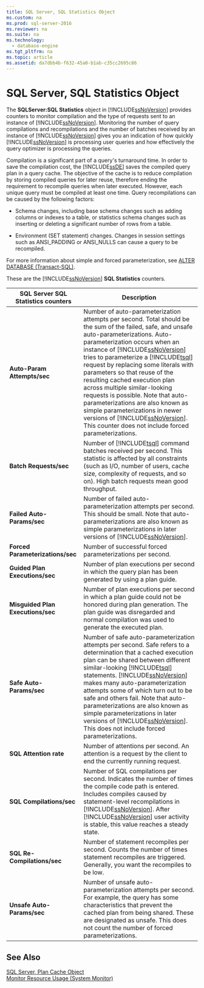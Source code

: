 ```yaml
---
title: SQL Server, SQL Statistics Object
ms.custom: na
ms.prod: sql-server-2016
ms.reviewer: na
ms.suite: na
ms.technology: 
  - database-engine
ms.tgt_pltfrm: na
ms.topic: article
ms.assetid: da7dbb4b-f632-45a0-b1ab-c35cc2695c86
---
```

# SQL Server, SQL Statistics Object
  The **SQLServer:SQL Statistics** object in [!INCLUDE[ssNoVersion](../../Token\Other/ssNoVersion_md.md)] provides counters to monitor compilation and the type of requests sent to an instance of [!INCLUDE[ssNoVersion](../../Token\Other/ssNoVersion_md.md)]. Monitoring the number of query compilations and recompilations and the number of batches received by an instance of [!INCLUDE[ssNoVersion](../../Token\Other/ssNoVersion_md.md)] gives you an indication of how quickly [!INCLUDE[ssNoVersion](../../Token\Other/ssNoVersion_md.md)] is processing user queries and how effectively the query optimizer is processing the queries.  
  
 Compilation is a significant part of a query's turnaround time. In order to save the compilation cost, the [!INCLUDE[ssDE](../../Token\Other/ssDE_md.md)] saves the compiled query plan in a query cache. The objective of the cache is to reduce compilation by storing compiled queries for later reuse, therefore ending the requirement to recompile queries when later executed. However, each unique query must be compiled at least one time. Query recompilations can be caused by the following factors:  
  
-   Schema changes, including base schema changes such as adding columns or indexes to a table, or statistics schema changes such as inserting or deleting a significant number of rows from a table.  
  
-   Environment \(SET statement\) changes. Changes in session settings such as ANSI\_PADDING or ANSI\_NULLS can cause a query to be recompiled.  
  
 For more information about simple and forced parameterization, see [ALTER DATABASE &#40;Transact-SQL&#41;](../Topic/ALTER%20DATABASE%20\(Transact-SQL\).md).  
  
 These are the [!INCLUDE[ssNoVersion](../../Token\Other/ssNoVersion_md.md)] **SQL Statistics** counters.  
  
|SQL Server SQL Statistics counters|Description|  
|----------------------------------------|-----------------|  
|**Auto\-Param Attempts\/sec**|Number of auto\-parameterization attempts per second. Total should be the sum of the failed, safe, and unsafe auto\-parameterizations. Auto\-parameterization occurs when an instance of [!INCLUDE[ssNoVersion](../../Token\Other/ssNoVersion_md.md)] tries to parameterize a [!INCLUDE[tsql](../../Token\Other/tsql_md.md)] request by replacing some literals with parameters so that reuse of the resulting cached execution plan across multiple similar\-looking requests is possible. Note that auto\-parameterizations are also known as simple parameterizations in newer versions of [!INCLUDE[ssNoVersion](../../Token\Other/ssNoVersion_md.md)]. This counter does not include forced parameterizations.|  
|**Batch Requests\/sec**|Number of [!INCLUDE[tsql](../../Token\Other/tsql_md.md)] command batches received per second. This statistic is affected by all constraints \(such as I\/O, number of users, cache size, complexity of requests, and so on\). High batch requests mean good throughput.|  
|**Failed Auto\-Params\/sec**|Number of failed auto\-parameterization attempts per second. This should be small. Note that auto\-parameterizations are also known as simple parameterizations in later versions of [!INCLUDE[ssNoVersion](../../Token\Other/ssNoVersion_md.md)].|  
|**Forced Parameterizations\/sec**|Number of successful forced parameterizations per second.|  
|**Guided Plan Executions\/sec**|Number of plan executions per second in which the query plan has been generated by using a plan guide.|  
|**Misguided Plan Executions\/sec**|Number of plan executions per second in which a plan guide could not be honored during plan generation. The plan guide was disregarded and normal compilation was used to generate the executed plan.|  
|**Safe Auto\-Params\/sec**|Number of safe auto\-parameterization attempts per second. Safe refers to a determination that a cached execution plan can be shared between different similar\-looking [!INCLUDE[tsql](../../Token\Other/tsql_md.md)] statements. [!INCLUDE[ssNoVersion](../../Token\Other/ssNoVersion_md.md)] makes many auto\-parameterization attempts some of which turn out to be safe and others fail. Note that auto\-parameterizations are also known as simple parameterizations in later versions of [!INCLUDE[ssNoVersion](../../Token\Other/ssNoVersion_md.md)]. This does not include forced parameterizations.|  
|**SQL Attention rate**|Number of attentions per second. An attention is a request by the client to end the currently running request.|  
|**SQL Compilations\/sec**|Number of SQL compilations per second. Indicates the number of times the compile code path is entered. Includes compiles caused by statement\-level recompilations in [!INCLUDE[ssNoVersion](../../Token\Other/ssNoVersion_md.md)]. After [!INCLUDE[ssNoVersion](../../Token\Other/ssNoVersion_md.md)] user activity is stable, this value reaches a steady state.|  
|**SQL Re\-Compilations\/sec**|Number of statement recompiles per second. Counts the number of times statement recompiles are triggered. Generally, you want the recompiles to be low.|  
|**Unsafe Auto\-Params\/sec**|Number of unsafe auto\-parameterization attempts per second. For example, the query has some characteristics that prevent the cached plan from being shared. These are designated as unsafe. This does not count the number of forced parameterizations.|  
  
## See Also  
 [SQL Server, Plan Cache Object](../../Topics\TopicNameNotContainA/SQL-Server,-Plan-Cache-Object.md)   
 [Monitor Resource Usage &#40;System Monitor&#41;](../../Topics\TopicNameNotContainA/Monitor-Resource-Usage--System-Monitor-.md)  
  
  
